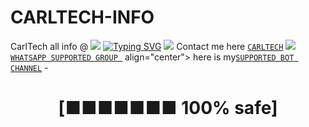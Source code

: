 # CARLTECH-INFO
 CarlTech all info @
<a><img src='https://i.imgur.com/LyHic3i.gif'/></a>
[![Typing SVG](https://readme-typing-svg.herokuapp.com?font=Rockstar-ExtraBold&color=blue&lines=CONTACT+CARL+TECH+ON+WHATSAPP+WILLIAM)](https://git.io/typing-svg)
<a><img src='https://i.imgur.com/LyHic3i.gif'/></a>
Contact me here [`CARLTECH`](https://wa.link/c9qf2z)
<a><img src='https://i.imgur.com/LyHic3i.gif'/></a>
[`WHATSAPP SUPPORTED GROUP `](https://chat.whatsapp.com/LgBAp1KjbCBHsgZMKi46aO)
align="center"> here is my[`SUPPORTED BOT CHANNEL`](https://whatsapp.com/channel/0029Vak0genJ93wQXq3q6X3h)
-<h1 align="center"> [■■■■■■■ 100% safe]
